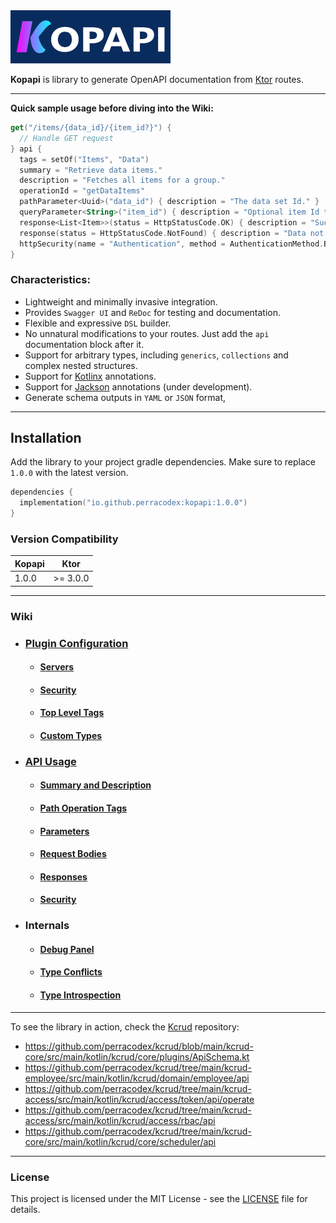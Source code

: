 <a href="https://github.com/perracodex/kopapi">
    <img src=".wiki/images/logo.png" width="256" alt="Kopapi">
</a>

**Kopapi** is library to generate OpenAPI documentation from [Ktor](https://ktor.io/) routes.

---

**Quick sample usage before diving into the Wiki:**

```kotlin
get("/items/{data_id}/{item_id?}") {
  // Handle GET request
} api {
  tags = setOf("Items", "Data")
  summary = "Retrieve data items."
  description = "Fetches all items for a group."
  operationId = "getDataItems"
  pathParameter<Uuid>("data_id") { description = "The data set Id." }
  queryParameter<String>("item_id") { description = "Optional item Id to locate." }
  response<List<Item>>(status = HttpStatusCode.OK) { description = "Successful fetch." }
  response(status = HttpStatusCode.NotFound) { description = "Data not found." }
  httpSecurity(name = "Authentication", method = AuthenticationMethod.BEARER) { description = "Access to data." }
}
```

### Characteristics:

* Lightweight and minimally invasive integration.
* Provides `Swagger UI` and `ReDoc` for testing and documentation.
* Flexible and expressive `DSL` builder.
* No unnatural modifications to your routes. Just add the `api` documentation block after it.
* Support for arbitrary types, including `generics`, `collections` and complex nested structures.
* Support for [Kotlinx](https://github.com/Kotlin/kotlinx.serialization) annotations.
* Support for [Jackson](https://github.com/FasterXML/jackson-module-kotlin) annotations (under development).
* Generate schema outputs in `YAML` or `JSON` format,

---

## Installation

Add the library to your project gradle dependencies. Make sure to replace `1.0.0` with the latest version.

```kotlin
dependencies {
  implementation("io.github.perracodex:kopapi:1.0.0")
}
```

### Version Compatibility

| **Kopapi** | **Ktor**  |
|------------|-----------|
| 1.0.0      | \>= 3.0.0 |

---

### Wiki

* ### [Plugin Configuration](./.wiki/01.0.plugin-configuration.md)
  - #### [Servers](./.wiki/01.1.plugin-servers.md)
  - #### [Security](./.wiki/01.2.plugin-security.md)
  - #### [Top Level Tags](./.wiki/01.3.plugin-tags.md)
  - #### [Custom Types](./.wiki/01.4.plugin-custom-types.md)

* ### [API Usage](./.wiki/02.0.api-usage.md)
  - #### [Summary and Description](./.wiki/02.1.api-usage-summary-description.md)
  - #### [Path Operation Tags](./.wiki/02.2.api-usage-tags.md)
  - #### [Parameters](./.wiki/02.3.api-usage-parameters.md)
  - #### [Request Bodies](./.wiki/02.4.api-usage-request-body.md)
  - #### [Responses](./.wiki/02.5.api-usage-responses.md)
  - #### [Security](./.wiki/02.6.api-usage-security.md)

* ### Internals
  - #### [Debug Panel](./.wiki/03.0.internals-debug-panel.md)
  - #### [Type Conflicts](./.wiki/03.1.internals-type-conflicts.md)
  - #### [Type Introspection](./.wiki/03.2.internals-type-introspection.md)

---

To see the library in action, check the [Kcrud](https://github.com/perracodex/kcrud) repository:

- https://github.com/perracodex/kcrud/blob/main/kcrud-core/src/main/kotlin/kcrud/core/plugins/ApiSchema.kt
- https://github.com/perracodex/kcrud/tree/main/kcrud-employee/src/main/kotlin/kcrud/domain/employee/api
- https://github.com/perracodex/kcrud/tree/main/kcrud-access/src/main/kotlin/kcrud/access/token/api/operate
- https://github.com/perracodex/kcrud/tree/main/kcrud-access/src/main/kotlin/kcrud/access/rbac/api
- https://github.com/perracodex/kcrud/tree/main/kcrud-core/src/main/kotlin/kcrud/core/scheduler/api

---

### License

This project is licensed under the MIT License - see the [LICENSE](LICENSE) file for details.

